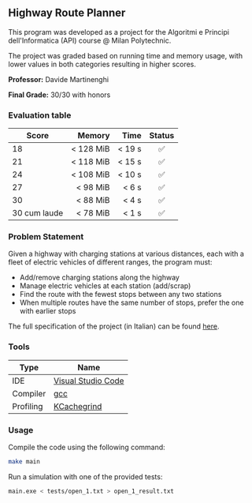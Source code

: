 ## Highway Route Planner

This program was developed as a project for the Algoritmi e Principi dell'Informatica (API) course @ Milan Polytechnic.

The project was graded based on running time and memory usage, with lower values in both categories resulting in higher scores.

**Professor:** Davide Martinenghi

**Final Grade:** 30/30 with honors

### Evaluation table
| Score        |   Memory  | Time    |       Status       |
|--------------|----------:|--------:|:------------------:|
| 18           | < 128 MiB | < 19 s  | :white_check_mark: |
| 21           | < 118 MiB | < 15 s  | :white_check_mark: |
| 24           | < 108 MiB | < 10 s  | :white_check_mark: |
| 27           |  < 98 MiB | < 6 s   | :white_check_mark: |
| 30           |  < 88 MiB | < 4 s   | :white_check_mark: |
| 30 cum laude |  < 78 MiB | < 1 s   | :white_check_mark: |

### Problem Statement
Given a highway with charging stations at various distances, each with a fleet of electric vehicles of different ranges, the program must:

- Add/remove charging stations along the highway
- Manage electric vehicles at each station (add/scrap)
- Find the route with the fewest stops between any two stations
- When multiple routes have the same number of stops, prefer the one with earlier stops

The full specification of the project (in Italian) can be found [here](https://github.com/SalimSalici/API_LT_22_23/blob/main/Specifica_2022-2023.pdf).

### Tools

| Type                | Name                                                   |
|---------------------|--------------------------------------------------------|
| IDE                 | [Visual Studio Code](https://code.visualstudio.com/)   |
| Compiler            | [gcc](https://gcc.gnu.org/)                            |
| Profiling           | [KCachegrind](https://apps.kde.org/kcachegrind/)       |

### Usage

Compile the code using the following command:
```sh
make main
```

Run a simulation with one of the provided tests:
```sh
main.exe < tests/open_1.txt > open_1_result.txt
```
